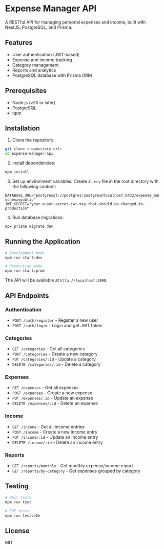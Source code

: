 # Expense Manager API

A RESTful API for managing personal expenses and income, built with NestJS, PostgreSQL, and Prisma.

## Features

- User authentication (JWT-based)
- Expense and income tracking
- Category management
- Reports and analytics
- PostgreSQL database with Prisma ORM

## Prerequisites

- Node.js (v20 or later)
- PostgreSQL
- npm

## Installation

1. Clone the repository:
```bash
git clone <repository-url>
cd expense-manager-api
```

2. Install dependencies:
```bash
npm install
```

3. Set up environment variables:
Create a `.env` file in the root directory with the following content:
```
DATABASE_URL="postgresql://postgres:postgres@localhost:5432/expense_manager?schema=public"
JWT_SECRET="your-super-secret-jwt-key-that-should-be-changed-in-production"
```

4. Run database migrations:
```bash
npx prisma migrate dev
```

## Running the Application

```bash
# Development mode
npm run start:dev

# Production mode
npm run start:prod
```

The API will be available at `http://localhost:3000`.

## API Endpoints

### Authentication
- `POST /auth/register` - Register a new user
- `POST /auth/login` - Login and get JWT token

### Categories
- `GET /categories` - Get all categories
- `POST /categories` - Create a new category
- `PUT /categories/:id` - Update a category
- `DELETE /categories/:id` - Delete a category

### Expenses
- `GET /expenses` - Get all expenses
- `POST /expenses` - Create a new expense
- `PUT /expenses/:id` - Update an expense
- `DELETE /expenses/:id` - Delete an expense

### Income
- `GET /income` - Get all income entries
- `POST /income` - Create a new income entry
- `PUT /income/:id` - Update an income entry
- `DELETE /income/:id` - Delete an income entry

### Reports
- `GET /reports/monthly` - Get monthly expense/income report
- `GET /reports/by-category` - Get expenses grouped by category

## Testing

```bash
# Unit tests
npm run test

# E2E tests
npm run test:e2e
```

## License

MIT 
